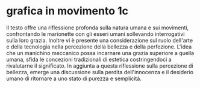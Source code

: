 # grafica in movimento 1c
Il testo offre una riflessione profonda sulla natura umana e sui movimenti, confrontando le marionette con gli esseri umani sollevando interrogativi sulla loro grazia. Inoltre vi è presente una considerazione sul ruolo dell'arte e della tecnologia nella percezione della bellezza e della perfezione. L'idea che un manichino meccanico possa incarnare una grazia superiore a quella umana, sfida le concezioni tradizionali di estetica costringendoci a rivalutarne il significato. In aggiunta a questa riflessione sulla percezione di bellezza, emerge una discussione sulla perdita dell'innocenza e il desiderio umano di ritornare a uno stato di purezza e semplicità. 